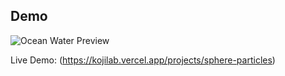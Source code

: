 ## Demo

![Ocean Water Preview](https://github.com/sujitkoji/KojiLab/blob/main/src/app/Lab/SphereParticles/Demo/SphereParticles.png?raw=true)

Live Demo: (https://kojilab.vercel.app/projects/sphere-particles)
